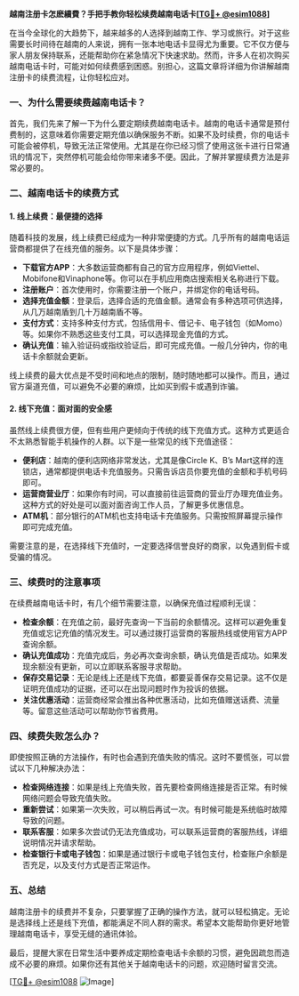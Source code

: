 **越南注册卡怎麽續費？手把手教你轻松续费越南电话卡[[TG💪+ @esim1088](https://t.me/s/esim1088)]**

在当今全球化的大趋势下，越来越多的人选择到越南工作、学习或旅行。对于这些需要长时间待在越南的人来说，拥有一张本地电话卡显得尤为重要。它不仅方便与家人朋友保持联系，还能帮助你在紧急情况下快速求助。然而，许多人在初次购买越南电话卡时，可能对如何续费感到困惑。别担心，这篇文章将详细为你讲解越南注册卡的续费流程，让你轻松应对。

### 一、为什么需要续费越南电话卡？

首先，我们先来了解一下为什么要定期续费越南电话卡。越南的电话卡通常是预付费制的，这意味着你需要定期充值以确保服务不断。如果不及时续费，你的电话卡可能会被停机，导致无法正常使用。尤其是在你已经习惯了使用这张卡进行日常通讯的情况下，突然停机可能会给你带来诸多不便。因此，了解并掌握续费方法是非常必要的。

### 二、越南电话卡的续费方式

#### 1. 线上续费：最便捷的选择

随着科技的发展，线上续费已经成为一种非常便捷的方式。几乎所有的越南电话运营商都提供了在线充值的服务。以下是具体步骤：

- **下载官方APP**：大多数运营商都有自己的官方应用程序，例如Viettel、Mobifone和Vinaphone等。你可以在手机应用商店搜索相关名称进行下载。
- **注册账户**：首次使用时，你需要注册一个账户，并绑定你的电话号码。
- **选择充值金额**：登录后，选择合适的充值金额。通常会有多种选项可供选择，从几万越南盾到几十万越南盾不等。
- **支付方式**：支持多种支付方式，包括信用卡、借记卡、电子钱包（如Momo）等。如果你不熟悉这些支付工具，可以选择现金充值的方式。
- **确认充值**：输入验证码或指纹验证后，即可完成充值。一般几分钟内，你的电话卡余额就会更新。

线上续费的最大优点是不受时间和地点的限制，随时随地都可以操作。而且，通过官方渠道充值，可以避免不必要的麻烦，比如买到假卡或遇到诈骗。

#### 2. 线下充值：面对面的安全感

虽然线上续费很方便，但有些用户更倾向于传统的线下充值方式。这种方式更适合不太熟悉智能手机操作的人群。以下是一些常见的线下充值途径：

- **便利店**：越南的便利店网络非常发达，尤其是像Circle K、B’s Mart这样的连锁店，通常都提供电话卡充值服务。只需告诉店员你要充值的金额和手机号码即可。
- **运营商营业厅**：如果你有时间，可以直接前往运营商的营业厅办理充值业务。这种方式的好处是可以面对面咨询工作人员，了解更多优惠信息。
- **ATM机**：部分银行的ATM机也支持电话卡充值服务。只需按照屏幕提示操作即可完成充值。

需要注意的是，在选择线下充值时，一定要选择信誉良好的商家，以免遇到假卡或受骗的情况。

### 三、续费时的注意事项

在续费越南电话卡时，有几个细节需要注意，以确保充值过程顺利无误：

- **检查余额**：在充值之前，最好先查询一下当前的余额情况。这样可以避免重复充值或忘记充值的情况发生。可以通过拨打运营商的客服热线或使用官方APP查询余额。
- **确认充值成功**：充值完成后，务必再次查询余额，确认充值是否成功。如果发现余额没有更新，可以立即联系客服寻求帮助。
- **保存交易记录**：无论是线上还是线下充值，都要妥善保存交易记录。这不仅是证明充值成功的证据，还可以在出现问题时作为投诉的依据。
- **关注优惠活动**：运营商经常会推出各种优惠活动，比如充值赠送话费、流量等。留意这些活动可以帮助你节省费用。

### 四、续费失败怎么办？

即使按照正确的方法操作，有时也会遇到充值失败的情况。这时不要慌张，可以尝试以下几种解决办法：

- **检查网络连接**：如果是线上充值失败，首先要检查网络连接是否正常。有时候网络问题会导致充值失败。
- **重新尝试**：如果第一次失败，可以稍后再试一次。有时候可能是系统临时故障导致的问题。
- **联系客服**：如果多次尝试仍无法充值成功，可以联系运营商的客服热线，详细说明情况并请求帮助。
- **检查银行卡或电子钱包**：如果是通过银行卡或电子钱包支付，检查账户余额是否充足，以及支付方式是否正常运作。

### 五、总结

越南注册卡的续费并不复杂，只要掌握了正确的操作方法，就可以轻松搞定。无论是选择线上还是线下充值，都能满足不同人群的需求。希望本文能帮助你更好地管理越南电话卡，享受无缝的通讯体验。

最后，提醒大家在日常生活中要养成定期检查电话卡余额的习惯，避免因疏忽而造成不必要的麻烦。如果你还有其他关于越南电话卡的问题，欢迎随时留言交流。

[[TG💪+ @esim1088](https://t.me/s/esim1088) ![Image](https://i.postimg.cc/4NQfJmqS/Snipaste-2025-05-13-00-14-12.png)]